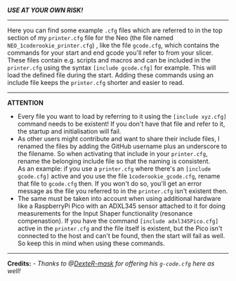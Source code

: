 ***USE AT YOUR OWN RISK!***

---

Here you can find some example `.cfg` files which are referred to in the top section of my `printer.cfg` file for the Neo (the file named `NEO_1coderookie_printer.cfg`) , like the file `gcode.cfg`, which contains the commands for your start and end gcode you'll refer to from your slicer.  
These files contain e.g. scripts and macros and can be included in the `printer.cfg` using the syntax `[include gcode.cfg]` for example. This will load the defined file during the start. Adding these commands using an include file keeps the `printer.cfg` shorter and easier to read.  

---

**ATTENTION**  

- Every file you want to load by referring to it using the `[include xyz.cfg]` command needs to be existent! If you don't have that file and refer to it, the startup and initialisation will fail.  
- As other users might contribute and want to share their include files, I renamed the files by adding the GitHub username plus an underscore to the filename. So when activating that include in your `printer.cfg`, rename the belonging include file so that the naming is consistent.  
As an example: if you use a `printer.cfg` where there's an `[include gcode.cfg]` active and you use the file `1coderookie_gcode.cfg`, rename that file to `gcode.cfg` then. If you won't do so, you'll get an error message as the file you referred to in the `printer.cfg` isn't existent then.  
- The same must be taken into account when using additional hardware like a RaspberryPi Pico with an ADXL345 sensor attached to it for doing measurements for the Input Shaper functionality (resonance compenastion). If you have the command `[include adxl345Pico.cfg]` active in the `printer.cfg` and the file itself is existent, but the Pico isn't connected to the host and can't be found, then the start will fail as well.  
So keep this in mind when using these commands.  

---

**Credits:**
*- Thanks to @[DexteR-mask](https://github.com/DexteR-mask) for offering his `g-code.cfg` here as well!*
